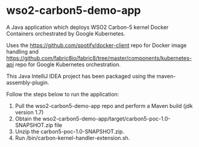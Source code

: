 # wso2-carbon5-demo-app
A Java application which deploys WSO2 Carbon-5 kernel Docker Containers orchestrated by Google Kubernetes.

Uses the https://github.com/spotify/docker-client repo for Docker image handling and https://github.com/fabric8io/fabric8/tree/master/components/kubernetes-api repo for Google Kubernetes orchestration.

This Java IntelliJ IDEA project has been packaged using the maven-assembly-plugin.

Follow the steps below to run the application:

1. Pull the wso2-carbon5-demo-app repo and perform a Maven build (jdk version 1.7)
2. Obtain the wso2-carbon5-demo-app/target/carbon5-poc-1.0-SNAPSHOT.zip file
3. Unzip the carbon5-poc-1.0-SNAPSHOT.zip.
4. Run /bin/carbon-kernel-handler-extension.sh.
